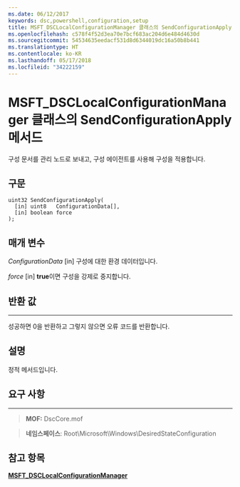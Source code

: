 ```yaml
---
ms.date: 06/12/2017
keywords: dsc,powershell,configuration,setup
title: MSFT_DSCLocalConfigurationManager 클래스의 SendConfigurationApply 메서드
ms.openlocfilehash: c578f4f52d3ea70e7bcf683ac204d6e484d4630d
ms.sourcegitcommit: 54534635eedacf531d8d6344019dc16a50b8b441
ms.translationtype: HT
ms.contentlocale: ko-KR
ms.lasthandoff: 05/17/2018
ms.locfileid: "34222159"
---
```

# <a name="sendconfigurationapply-method-of-the-msftdsclocalconfigurationmanager-class"></a>MSFT_DSCLocalConfigurationManager 클래스의 SendConfigurationApply 메서드

구성 문서를 관리 노드로 보내고, 구성 에이전트를 사용해 구성을 적용합니다.

<a name="syntax"></a>구문
------

```mof
uint32 SendConfigurationApply(
  [in] uint8   ConfigurationData[],
  [in] boolean force
);
```

<a name="parameters"></a>매개 변수
----------

*ConfigurationData* \[in\] 구성에 대한 환경 데이터입니다.

*force* \[in\] **true**이면 구성을 강제로 중지합니다.

## <a name="return-value"></a>반환 값
------------

성공하면 0을 반환하고 그렇지 않으면 오류 코드를 반환합니다.

## <a name="remarks"></a>설명

정적 메서드입니다.

## <a name="requirements"></a>요구 사항
------------
>**MOF:** DscCore.mof

>**네임스페이스**: Root\Microsoft\Windows\DesiredStateConfiguration


## <a name="see-also"></a>참고 항목


[**MSFT_DSCLocalConfigurationManager**](msft-dsclocalconfigurationmanager.md)